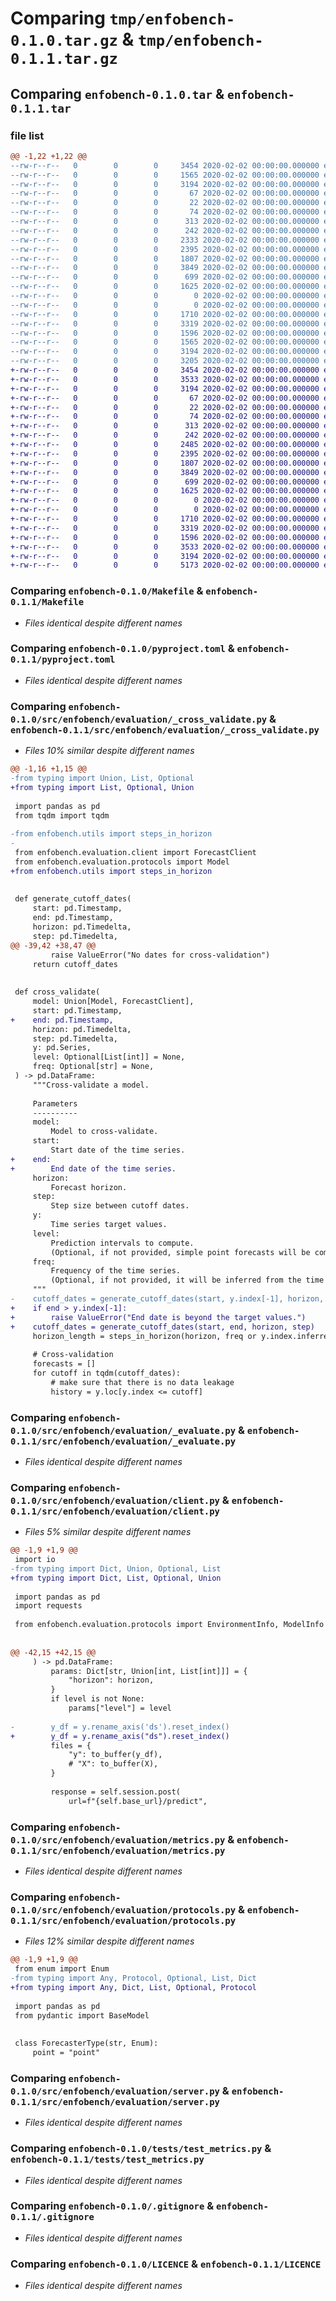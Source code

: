 # Comparing `tmp/enfobench-0.1.0.tar.gz` & `tmp/enfobench-0.1.1.tar.gz`

## Comparing `enfobench-0.1.0.tar` & `enfobench-0.1.1.tar`

### file list

```diff
@@ -1,22 +1,22 @@
--rw-r--r--   0        0        0     3454 2020-02-02 00:00:00.000000 enfobench-0.1.0/Makefile
--rw-r--r--   0        0        0     1565 2020-02-02 00:00:00.000000 enfobench-0.1.0/README.md
--rw-r--r--   0        0        0     3194 2020-02-02 00:00:00.000000 enfobench-0.1.0/pyproject.toml
--rw-r--r--   0        0        0       67 2020-02-02 00:00:00.000000 enfobench-0.1.0/src/enfobench/__init__.py
--rw-r--r--   0        0        0       22 2020-02-02 00:00:00.000000 enfobench-0.1.0/src/enfobench/__version__.py
--rw-r--r--   0        0        0       74 2020-02-02 00:00:00.000000 enfobench-0.1.0/src/enfobench/py.typed
--rw-r--r--   0        0        0      313 2020-02-02 00:00:00.000000 enfobench-0.1.0/src/enfobench/utils.py
--rw-r--r--   0        0        0      242 2020-02-02 00:00:00.000000 enfobench-0.1.0/src/enfobench/evaluation/__init__.py
--rw-r--r--   0        0        0     2333 2020-02-02 00:00:00.000000 enfobench-0.1.0/src/enfobench/evaluation/_cross_validate.py
--rw-r--r--   0        0        0     2395 2020-02-02 00:00:00.000000 enfobench-0.1.0/src/enfobench/evaluation/_evaluate.py
--rw-r--r--   0        0        0     1807 2020-02-02 00:00:00.000000 enfobench-0.1.0/src/enfobench/evaluation/client.py
--rw-r--r--   0        0        0     3849 2020-02-02 00:00:00.000000 enfobench-0.1.0/src/enfobench/evaluation/metrics.py
--rw-r--r--   0        0        0      699 2020-02-02 00:00:00.000000 enfobench-0.1.0/src/enfobench/evaluation/protocols.py
--rw-r--r--   0        0        0     1625 2020-02-02 00:00:00.000000 enfobench-0.1.0/src/enfobench/evaluation/server.py
--rw-r--r--   0        0        0        0 2020-02-02 00:00:00.000000 enfobench-0.1.0/tests/__init__.py
--rw-r--r--   0        0        0        0 2020-02-02 00:00:00.000000 enfobench-0.1.0/tests/conftest.py
--rw-r--r--   0        0        0     1710 2020-02-02 00:00:00.000000 enfobench-0.1.0/tests/test_metrics.py
--rw-r--r--   0        0        0     3319 2020-02-02 00:00:00.000000 enfobench-0.1.0/.gitignore
--rw-r--r--   0        0        0     1596 2020-02-02 00:00:00.000000 enfobench-0.1.0/LICENCE
--rw-r--r--   0        0        0     1565 2020-02-02 00:00:00.000000 enfobench-0.1.0/README.md
--rw-r--r--   0        0        0     3194 2020-02-02 00:00:00.000000 enfobench-0.1.0/pyproject.toml
--rw-r--r--   0        0        0     3205 2020-02-02 00:00:00.000000 enfobench-0.1.0/PKG-INFO
+-rw-r--r--   0        0        0     3454 2020-02-02 00:00:00.000000 enfobench-0.1.1/Makefile
+-rw-r--r--   0        0        0     3533 2020-02-02 00:00:00.000000 enfobench-0.1.1/README.md
+-rw-r--r--   0        0        0     3194 2020-02-02 00:00:00.000000 enfobench-0.1.1/pyproject.toml
+-rw-r--r--   0        0        0       67 2020-02-02 00:00:00.000000 enfobench-0.1.1/src/enfobench/__init__.py
+-rw-r--r--   0        0        0       22 2020-02-02 00:00:00.000000 enfobench-0.1.1/src/enfobench/__version__.py
+-rw-r--r--   0        0        0       74 2020-02-02 00:00:00.000000 enfobench-0.1.1/src/enfobench/py.typed
+-rw-r--r--   0        0        0      313 2020-02-02 00:00:00.000000 enfobench-0.1.1/src/enfobench/utils.py
+-rw-r--r--   0        0        0      242 2020-02-02 00:00:00.000000 enfobench-0.1.1/src/enfobench/evaluation/__init__.py
+-rw-r--r--   0        0        0     2485 2020-02-02 00:00:00.000000 enfobench-0.1.1/src/enfobench/evaluation/_cross_validate.py
+-rw-r--r--   0        0        0     2395 2020-02-02 00:00:00.000000 enfobench-0.1.1/src/enfobench/evaluation/_evaluate.py
+-rw-r--r--   0        0        0     1807 2020-02-02 00:00:00.000000 enfobench-0.1.1/src/enfobench/evaluation/client.py
+-rw-r--r--   0        0        0     3849 2020-02-02 00:00:00.000000 enfobench-0.1.1/src/enfobench/evaluation/metrics.py
+-rw-r--r--   0        0        0      699 2020-02-02 00:00:00.000000 enfobench-0.1.1/src/enfobench/evaluation/protocols.py
+-rw-r--r--   0        0        0     1625 2020-02-02 00:00:00.000000 enfobench-0.1.1/src/enfobench/evaluation/server.py
+-rw-r--r--   0        0        0        0 2020-02-02 00:00:00.000000 enfobench-0.1.1/tests/__init__.py
+-rw-r--r--   0        0        0        0 2020-02-02 00:00:00.000000 enfobench-0.1.1/tests/conftest.py
+-rw-r--r--   0        0        0     1710 2020-02-02 00:00:00.000000 enfobench-0.1.1/tests/test_metrics.py
+-rw-r--r--   0        0        0     3319 2020-02-02 00:00:00.000000 enfobench-0.1.1/.gitignore
+-rw-r--r--   0        0        0     1596 2020-02-02 00:00:00.000000 enfobench-0.1.1/LICENCE
+-rw-r--r--   0        0        0     3533 2020-02-02 00:00:00.000000 enfobench-0.1.1/README.md
+-rw-r--r--   0        0        0     3194 2020-02-02 00:00:00.000000 enfobench-0.1.1/pyproject.toml
+-rw-r--r--   0        0        0     5173 2020-02-02 00:00:00.000000 enfobench-0.1.1/PKG-INFO
```

### Comparing `enfobench-0.1.0/Makefile` & `enfobench-0.1.1/Makefile`

 * *Files identical despite different names*

### Comparing `enfobench-0.1.0/pyproject.toml` & `enfobench-0.1.1/pyproject.toml`

 * *Files identical despite different names*

### Comparing `enfobench-0.1.0/src/enfobench/evaluation/_cross_validate.py` & `enfobench-0.1.1/src/enfobench/evaluation/_cross_validate.py`

 * *Files 10% similar despite different names*

```diff
@@ -1,16 +1,15 @@
-from typing import Union, List, Optional
+from typing import List, Optional, Union
 
 import pandas as pd
 from tqdm import tqdm
 
-from enfobench.utils import steps_in_horizon
-
 from enfobench.evaluation.client import ForecastClient
 from enfobench.evaluation.protocols import Model
+from enfobench.utils import steps_in_horizon
 
 
 def generate_cutoff_dates(
     start: pd.Timestamp,
     end: pd.Timestamp,
     horizon: pd.Timedelta,
     step: pd.Timedelta,
@@ -39,42 +38,47 @@
         raise ValueError("No dates for cross-validation")
     return cutoff_dates
 
 
 def cross_validate(
     model: Union[Model, ForecastClient],
     start: pd.Timestamp,
+    end: pd.Timestamp,
     horizon: pd.Timedelta,
     step: pd.Timedelta,
     y: pd.Series,
     level: Optional[List[int]] = None,
     freq: Optional[str] = None,
 ) -> pd.DataFrame:
     """Cross-validate a model.
 
     Parameters
     ----------
     model:
         Model to cross-validate.
     start:
         Start date of the time series.
+    end:
+        End date of the time series.
     horizon:
         Forecast horizon.
     step:
         Step size between cutoff dates.
     y:
         Time series target values.
     level:
         Prediction intervals to compute.
         (Optional, if not provided, simple point forecasts will be computed.)
     freq:
         Frequency of the time series.
         (Optional, if not provided, it will be inferred from the time series index.)
     """
-    cutoff_dates = generate_cutoff_dates(start, y.index[-1], horizon, step)
+    if end > y.index[-1]:
+        raise ValueError("End date is beyond the target values.")
+    cutoff_dates = generate_cutoff_dates(start, end, horizon, step)
     horizon_length = steps_in_horizon(horizon, freq or y.index.inferred_freq)
 
     # Cross-validation
     forecasts = []
     for cutoff in tqdm(cutoff_dates):
         # make sure that there is no data leakage
         history = y.loc[y.index <= cutoff]
```

### Comparing `enfobench-0.1.0/src/enfobench/evaluation/_evaluate.py` & `enfobench-0.1.1/src/enfobench/evaluation/_evaluate.py`

 * *Files identical despite different names*

### Comparing `enfobench-0.1.0/src/enfobench/evaluation/client.py` & `enfobench-0.1.1/src/enfobench/evaluation/client.py`

 * *Files 5% similar despite different names*

```diff
@@ -1,9 +1,9 @@
 import io
-from typing import Dict, Union, Optional, List
+from typing import Dict, List, Optional, Union
 
 import pandas as pd
 import requests
 
 from enfobench.evaluation.protocols import EnvironmentInfo, ModelInfo
 
 
@@ -42,15 +42,15 @@
     ) -> pd.DataFrame:
         params: Dict[str, Union[int, List[int]]] = {
             "horizon": horizon,
         }
         if level is not None:
             params["level"] = level
 
-        y_df = y.rename_axis('ds').reset_index()
+        y_df = y.rename_axis("ds").reset_index()
         files = {
             "y": to_buffer(y_df),
             # "X": to_buffer(X),
         }
 
         response = self.session.post(
             url=f"{self.base_url}/predict",
```

### Comparing `enfobench-0.1.0/src/enfobench/evaluation/metrics.py` & `enfobench-0.1.1/src/enfobench/evaluation/metrics.py`

 * *Files identical despite different names*

### Comparing `enfobench-0.1.0/src/enfobench/evaluation/protocols.py` & `enfobench-0.1.1/src/enfobench/evaluation/protocols.py`

 * *Files 12% similar despite different names*

```diff
@@ -1,9 +1,9 @@
 from enum import Enum
-from typing import Any, Protocol, Optional, List, Dict
+from typing import Any, Dict, List, Optional, Protocol
 
 import pandas as pd
 from pydantic import BaseModel
 
 
 class ForecasterType(str, Enum):
     point = "point"
```

### Comparing `enfobench-0.1.0/src/enfobench/evaluation/server.py` & `enfobench-0.1.1/src/enfobench/evaluation/server.py`

 * *Files identical despite different names*

### Comparing `enfobench-0.1.0/tests/test_metrics.py` & `enfobench-0.1.1/tests/test_metrics.py`

 * *Files identical despite different names*

### Comparing `enfobench-0.1.0/.gitignore` & `enfobench-0.1.1/.gitignore`

 * *Files identical despite different names*

### Comparing `enfobench-0.1.0/LICENCE` & `enfobench-0.1.1/LICENCE`

 * *Files identical despite different names*

